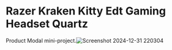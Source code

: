 # Razer Kraken Kitty Edt Gaming Headset Quartz
Product Modal mini-project.![Screenshot 2024-12-31 220304](https://github.com/user-attachments/assets/b04150aa-0db3-4f0d-b06c-7d91322f305b)

